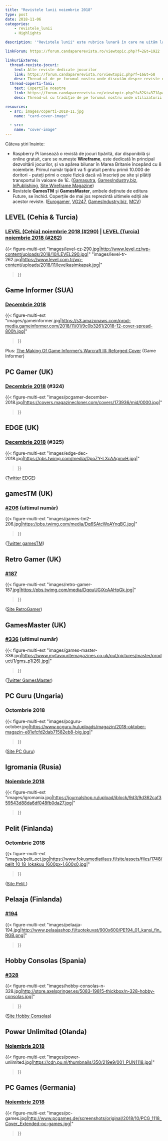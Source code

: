 ```yaml
---
title: "Revistele lunii noiembrie 2018"
type: post
date: 2018-11-06
categories:
    - revistele_lunii
    - Highlights

description: '"Revistele lunii" este rubrica lunară în care ne uităm la chioșcul virtual cu reviste de jocuri din lumea întreagă, cât încă mai există. Avem coperți, cu link către sursă.'

linkForum: https://forum.candaparerevista.ro/viewtopic.php?f=2&t=1922

linkuriExterne:
  thread-reviste-jocuri:
    text: Alte reviste dedicate jocurilor
    link: https://forum.candaparerevista.ro/viewtopic.php?f=16&t=58
    desc: Thread-ul de pe forumul nostru unde discutăm despre reviste de jocuri
  thread-coperti-fani:
    text: Coperțile noastre
    link: https://forum.candaparerevista.ro/viewtopic.php?f=32&t=371&p=7346
    desc: Thread-ul cu tradiție de pe forumul nostru unde utilizatorii își creează propriile coperți de reviste

resources:
  - src: images/coperti-2018-11.jpg
    name: "card-cover-image"

  - src:
    name: "cover-image"
---
```


Câteva știri înainte:

* Raspberry Pi lansează o revistă de jocuri tipărită, dar disponibilă și online gratuit, care se numește **Wireframe**, este dedicată în principal dezvoltării jocurilor, și va apărea bilunar în Marea Britanie începând cu 8 noiembrie. Primul număr tipărit va fi gratuit pentru primii 10.000 de doritori - puteți primi o copie fizică dacă vă înscrieți pe site și plătiți transportul în valoare de 1£. ([Gamasutra](http://www.gamasutra.com/view/news/329465/Raspberry_Pi_launches_game_dev_magazine_Wireframe_.php), [GamesIndustry.biz](https://www.gamesindustry.biz/articles/2018-10-26-raspberry-pi-launches-games-development-magazine-wireframe), [InPublishing](https://www.inpublishing.co.uk/news/articles/raspberry_pi_launches_wireframe_magazine_12204.aspx), [Site Wireframe Magazine](https://wireframe.raspberrypi.org/))
* Revistele **GamesTM** și **GamesMaster**, ambele deținute de editura Future, se închid. Coperțile de mai jos reprezintă ultimele ediții ale acestor reviste. ([Eurogamer](https://www.eurogamer.net/articles/2018-10-19-uk-mags-gamestm-and-gamesmaster-shut-down), [VG247](https://www.vg247.com/2018/10/19/future-publishing-close-games-tm-games-master/), [GamesIndustry.biz](https://www.gamesindustry.biz/articles/2018-10-17-uk-magazines-gamestm-and-gamesmaster-to-close), [MCV](https://www.mcvuk.com/business/this-months-issues-of-gamesmaster-and-games-tm-will-be-their-last))

## LEVEL (Cehia & Turcia)

### [LEVEL (Cehia) noiembrie 2018 (#290)](http://www.level.cz/starsi-cisla/level-290/ ) | [LEVEL (Turcia) noiembrie 2018 (#262)](https://www.level.com.tr/haber/level-kasim-262-sayisi-bayilerde.html )

{{< figure-multi-ext
    "images/level-cz-290.jpg|http://www.level.cz/wp-content/uploads/2018/10/LEVEL290.jpg|"
    "images/level-tr-262.jpg|https://www.level.com.tr/wp-content/uploads/2018/11/levelkasimkapak.jpg|"
>}}

## Game Informer (SUA)

### [Decembrie 2018](https://www.gameinformer.com/cover-reveal/2018/11/02/december-cover-revealed-warcraft-iii-reforged)

{{< figure-multi-ext
    "images/gameinformer.jpg|https://s3.amazonaws.com/prod-media.gameinformer.com/2018/11/01/9c0b3261/2018-12-cover-spread-800h.jpg|"
>}}

Plus: [The Making Of Game Informer’s Warcraft III: Reforged Cover](https://www.gameinformer.com/2018/11/06/the-making-of-game-informers-warcraft-iii-reforged-cover) (Game Informer)

## PC Gamer (UK)

### [Decembrie 2018](https://www.pcgamer.com/pc-gamer-uk-december-issue-cyberpunk-2077/ ) (#324)

{{< figure-multi-ext
    "images/pcgamer-december-2018.jpg|https://covers.magazinecloner.com/covers/173936/mid/0000.jpg|"
>}}

## EDGE (UK)

### [Decembrie 2018](https://www.myfavouritemagazines.co.uk/gaming/edge-magazine-back-issues/edge-december-2018-issue-325/) (#325)

{{< figure-multi-ext
    "images/edge-dec-2018.jpg|https://pbs.twimg.com/media/DpoZY-LXcAAgmvH.jpg|"
>}}

([Twitter EDGE](https://twitter.com/edgeonline/))

## gamesTM (UK)

### [#206](https://www.myfavouritemagazines.co.uk/Games-TM-Print-Back-Issues/games-tm-issue-206/) (ultimul număr)

{{< figure-multi-ext
    "images/games-tm2-206.jpg|https://pbs.twimg.com/media/Dq6SAtcWoAYnqBC.jpg|"
>}}

([Twitter gamesTM](https://twitter.com/gamesTMmag))

## Retro Gamer (UK)

### [#187](https://www.myfavouritemagazines.co.uk/retro-gamer-print-back-issues/retro-gamer-issue-187/)

{{< figure-multi-ext
    "images/retro-gamer-187.jpg|https://pbs.twimg.com/media/DqquUGiXcAAHpGk.jpg|"
>}}

([Site RetroGamer](https://www.retrogamer.net/blog_post/celebrates-snks-40th-anniversary-with-retro-gamer-187/))

## GamesMaster (UK)

### [#336](https://www.myfavouritemagazines.co.uk/gaming/gamesmaster-magazine-back-issues/gamesmaster-december-2018-issue-336/) (ultimul număr)

{{< figure-multi-ext
    "images/games-master-336.jpg|https://www.myfavouritemagazines.co.uk/out/pictures/master/product/1/gms_p1(26).jpg|"
>}}

([Twitter GamesMaster](https://twitter.com/GamesMaster))

## PC Guru (Ungaria)

### Octombrie 2018

{{< figure-multi-ext
    "images/pcguru-october.jpg|https://www.pcguru.hu/uploads/magazin/2018-oktober-magazin-e81efcfd2dab71582eb8-big.jpg|"
>}}

([Site PC Guru](https://www.pcguru.hu/magazin))

## Igromania (Rusia)

### [Noiembrie 2018](https://www.igromania.ru/magazine/253/)

{{< figure-multi-ext
    "images/igromania.jpg|https://journalshop.ru/upload/iblock/9d3/9d362caf359543d88da6df048fb0da27.jpg|"
>}}

## Pelit (Finlanda)

### Octombrie 2018

{{< figure-multi-ext
    "images/pelit_oct.jpg|https://www.fokusmediatilaus.fi/site/assets/files/1748/pelit_10_18_lokakuu_1600px-1.600x0.jpg|"
>}}

([Site Pelit ](https://www.pelit.fi/))

## Pelaaja (Finlanda)

### [#194](https://www.pelaajalehti.com/lehdet/marraskuun-pelaaja-kaupoissa)

{{< figure-multi-ext
    "images/pelaaja-194.jpg|http://www.pelaajashop.fi/tuotekuvat/900x600/PE194_01_kansi_fin_RGB.png|"
>}}

## Hobby Consolas (Spania)

### [#328](http://store.axelspringer.es/n-328-hobby-consolas.html)

{{< figure-multi-ext
    "images/hobby-consolas-n-328.jpg|http://store.axelspringer.es/5083-19815-thickbox/n-328-hobby-consolas.jpg|"
>}}

([Site Hobby Consolas](https://www.hobbyconsolas.com/))


## Power Unlimited (Olanda)

### [Noiembrie 2018](https://www.pu.nl/magazine/edities/power-unlimited-2018-11)

{{< figure-multi-ext
    "images/power-unlimited.jpg|https://cdn.pu.nl/thumbnails/350/219e9/001_PUN1118.jpg|"
>}}

## PC Games (Germania)

### [Noiembrie 2018](http://www.pcgames.de/PC-Games-Brands-19921/News/11-18-Fallout-76-1268061/)

{{< figure-multi-ext
    "images/pc-games.jpg|http://www.pcgames.de/screenshots/original/2018/10/PCG_1118_Cover_Extended-pc-games.jpg|"
>}}
